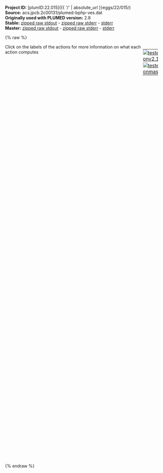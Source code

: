 **Project ID:** [plumID:22.015]({{ '/' | absolute_url }}eggs/22/015/)  
**Source:** acs.jpcb.2c00131/plumed-bphp-ves.dat  
**Originally used with PLUMED version:** 2.8  
**Stable:** [zipped raw stdout](plumed-bphp-ves.dat.plumed.stdout.txt.zip) - [zipped raw stderr](plumed-bphp-ves.dat.plumed.stderr.txt.zip) - [stderr](plumed-bphp-ves.dat.plumed.stderr)  
**Master:** [zipped raw stdout](plumed-bphp-ves.dat.plumed_master.stdout.txt.zip) - [zipped raw stderr](plumed-bphp-ves.dat.plumed_master.stderr.txt.zip) - [stderr](plumed-bphp-ves.dat.plumed_master.stderr)  

{% raw %}
<div style="width: 100%; float:left">
<div style="width: 90%; float:left" id="value_details_data/acs.jpcb.2c00131/plumed-bphp-ves.dat"> Click on the labels of the actions for more information on what each action computes </div>
<div style="width: 10%; float:left"><table><tr><td style="padding:1px"><a href="plumed-bphp-ves.dat.plumed.stderr"><img src="https://img.shields.io/badge/v2.10-passing-green.svg" alt="tested onv2.10" /></a></td></tr><tr><td style="padding:1px"><a href="plumed-bphp-ves.dat.plumed_master.stderr"><img src="https://img.shields.io/badge/master-passing-green.svg" alt="tested onmaster" /></a></td></tr></table></div></div>
<pre style="width=97%;">
<b name="data/acs.jpcb.2c00131/plumed-bphp-ves.datpsi" onclick='showPath("data/acs.jpcb.2c00131/plumed-bphp-ves.dat","data/acs.jpcb.2c00131/plumed-bphp-ves.datpsi","data/acs.jpcb.2c00131/plumed-bphp-ves.datpsi","black")'>psi</b><span style="display:none;" id="data/acs.jpcb.2c00131/plumed-bphp-ves.datpsi">The TORSION action with label <b>psi</b> calculates the following quantities:<table  align="center" frame="void" width="95%" cellpadding="5%"><tr><td width="5%"><b> Quantity </b>  </td><td width="5%"><b> Type </b>  </td><td><b> Description </b> </td></tr><tr><td width="5%">psi</td><td width="5%"><font color="black">scalar</font></td><td>the TORSION involving these atoms</td></tr></table></span>: <span class="plumedtooltip" style="color:green">TORSION<span class="right">Calculate a torsional angle. <a href="https://www.plumed.org/doc-master/user-doc/html/_t_o_r_s_i_o_n.html" style="color:green">More details</a><i></i></span></span> <span class="plumedtooltip">ATOMS<span class="right">the four atoms involved in the torsional angle<i></i></span></span>=7938,7939,7940,7945
<b name="data/acs.jpcb.2c00131/plumed-bphp-ves.datphi" onclick='showPath("data/acs.jpcb.2c00131/plumed-bphp-ves.dat","data/acs.jpcb.2c00131/plumed-bphp-ves.datphi","data/acs.jpcb.2c00131/plumed-bphp-ves.datphi","black")'>phi</b><span style="display:none;" id="data/acs.jpcb.2c00131/plumed-bphp-ves.datphi">The TORSION action with label <b>phi</b> calculates the following quantities:<table  align="center" frame="void" width="95%" cellpadding="5%"><tr><td width="5%"><b> Quantity </b>  </td><td width="5%"><b> Type </b>  </td><td><b> Description </b> </td></tr><tr><td width="5%">phi</td><td width="5%"><font color="black">scalar</font></td><td>the TORSION involving these atoms</td></tr></table></span>: <span class="plumedtooltip" style="color:green">TORSION<span class="right">Calculate a torsional angle. <a href="https://www.plumed.org/doc-master/user-doc/html/_t_o_r_s_i_o_n.html" style="color:green">More details</a><i></i></span></span> <span class="plumedtooltip">ATOMS<span class="right">the four atoms involved in the torsional angle<i></i></span></span>=7939,7940,7945,7946

<b name="data/acs.jpcb.2c00131/plumed-bphp-ves.datbf" onclick='showPath("data/acs.jpcb.2c00131/plumed-bphp-ves.dat","data/acs.jpcb.2c00131/plumed-bphp-ves.datbf","data/acs.jpcb.2c00131/plumed-bphp-ves.datbf","brown")'>bf</b>: <span class="plumedtooltip" style="color:green">BF_FOURIER<span class="right">Fourier basis functions. <a href="https://www.plumed.org/doc-master/user-doc/html/_b_f__f_o_u_r_i_e_r.html" style="color:green">More details</a><i></i></span></span> <span class="plumedtooltip">ORDER<span class="right">The order of the basis function expansion<i></i></span></span>=10 <span class="plumedtooltip">MINIMUM<span class="right">The minimum of the interval on which the basis functions are defined<i></i></span></span>=-pi <span class="plumedtooltip">MAXIMUM<span class="right">The maximum of the interval on which the basis functions are defined<i></i></span></span>=+pi

<span style="display:none;" id="data/acs.jpcb.2c00131/plumed-bphp-ves.datbf">The BF_FOURIER action with label <b>bf</b> calculates something</span><b name="data/acs.jpcb.2c00131/plumed-bphp-ves.dattd_uniform" onclick='showPath("data/acs.jpcb.2c00131/plumed-bphp-ves.dat","data/acs.jpcb.2c00131/plumed-bphp-ves.dattd_uniform","data/acs.jpcb.2c00131/plumed-bphp-ves.dattd_uniform","brown")'>td_uniform</b>: <span class="plumedtooltip" style="color:green">TD_UNIFORM<span class="right">Uniform target distribution (static). <a href="https://www.plumed.org/doc-master/user-doc/html/_t_d__u_n_i_f_o_r_m.html" style="color:green">More details</a><i></i></span></span>
<br/><span style="display:none;" id="data/acs.jpcb.2c00131/plumed-bphp-ves.dattd_uniform">The TD_UNIFORM action with label <b>td_uniform</b> calculates something</span><span class="plumedtooltip" style="color:green">VES_LINEAR_EXPANSION<span class="right">Linear basis set expansion bias. <a href="https://www.plumed.org/doc-master/user-doc/html/_v_e_s__l_i_n_e_a_r__e_x_p_a_n_s_i_o_n.html" style="color:green">More details</a><i></i></span></span> ...
  <span class="plumedtooltip">ARG<span class="right">the labels of the scalars on which the bias will act<i></i></span></span>=<b name="data/acs.jpcb.2c00131/plumed-bphp-ves.datpsi">psi</b>,<b name="data/acs.jpcb.2c00131/plumed-bphp-ves.datphi">phi</b>
  <span class="plumedtooltip">BASIS_FUNCTIONS<span class="right">the label of the one dimensional basis functions that should be used<i></i></span></span>=<b name="data/acs.jpcb.2c00131/plumed-bphp-ves.datbf">bf</b>
  <span class="plumedtooltip">LABEL<span class="right">a label for the action so that its output can be referenced in the input to other actions<i></i></span></span>=<b name="data/acs.jpcb.2c00131/plumed-bphp-ves.datvar" onclick='showPath("data/acs.jpcb.2c00131/plumed-bphp-ves.dat","data/acs.jpcb.2c00131/plumed-bphp-ves.datvar","data/acs.jpcb.2c00131/plumed-bphp-ves.datvar","black")'>var</b><span style="display:none;" id="data/acs.jpcb.2c00131/plumed-bphp-ves.datvar">The VES_LINEAR_EXPANSION action with label <b>var</b> calculates the following quantities:<table  align="center" frame="void" width="95%" cellpadding="5%"><tr><td width="5%"><b> Quantity </b>  </td><td width="5%"><b> Type </b>  </td><td><b> Description </b> </td></tr><tr><td width="5%">var.bias</td><td width="5%"><font color="black">scalar</font></td><td>the instantaneous value of the bias potential</td></tr><tr><td width="5%">var.force2</td><td width="5%"><font color="black">scalar</font></td><td>the instantaneous value of the squared force due to this bias potential.</td></tr></table></span>
  <span class="plumedtooltip">TEMP<span class="right">the system temperature - this is needed if the MD code does not pass the temperature to PLUMED<i></i></span></span>=300
  <span class="plumedtooltip">TARGET_DISTRIBUTION<span class="right">the label of the target distribution to be used<i></i></span></span>=<b name="data/acs.jpcb.2c00131/plumed-bphp-ves.dattd_uniform">td_uniform</b>
... VES_LINEAR_EXPANSION
<br/><span class="plumedtooltip" style="color:green">OPT_AVERAGED_SGD<span class="right">Averaged stochastic gradient decent with fixed step size. <a href="https://www.plumed.org/doc-master/user-doc/html/_o_p_t__a_v_e_r_a_g_e_d__s_g_d.html" style="color:green">More details</a><i></i></span></span> ...
  <span class="plumedtooltip">BIAS<span class="right">the label of the VES bias to be optimized<i></i></span></span>=<b name="data/acs.jpcb.2c00131/plumed-bphp-ves.datvar">var</b>
  <span class="plumedtooltip">STRIDE<span class="right">the frequency of updating the coefficients given in the number of MD steps<i></i></span></span>=1000
  <span class="plumedtooltip">LABEL<span class="right">a label for the action so that its output can be referenced in the input to other actions<i></i></span></span>=<b name="data/acs.jpcb.2c00131/plumed-bphp-ves.datopt" onclick='showPath("data/acs.jpcb.2c00131/plumed-bphp-ves.dat","data/acs.jpcb.2c00131/plumed-bphp-ves.datopt","data/acs.jpcb.2c00131/plumed-bphp-ves.datopt","brown")'>opt</b>
  <span class="plumedtooltip">STEPSIZE<span class="right">the step size used for the optimization<i></i></span></span>=0.1
  <span class="plumedtooltip">COEFFS_FILE<span class="right"> the name of output file for the coefficients<i></i></span></span>=coeffs.dat
  <span class="plumedtooltip">BIAS_OUTPUT<span class="right">how often the bias(es) should be written out to file<i></i></span></span>=5000
  <span class="plumedtooltip">FES_OUTPUT<span class="right">how often the FES(s) should be written out to file<i></i></span></span>=5000
  <span class="plumedtooltip">COEFFS_OUTPUT<span class="right"> how often the coefficients should be written to file<i></i></span></span>=5000
... OPT_AVERAGED_SGD
<br/><span style="display:none;" id="data/acs.jpcb.2c00131/plumed-bphp-ves.datopt">The OPT_AVERAGED_SGD action with label <b>opt</b> calculates the following quantities:<table  align="center" frame="void" width="95%" cellpadding="5%"><tr><td width="5%"><b> Quantity </b>  </td><td><b> Description </b> </td></tr><tr><td width="5%">opt.value</td><td>a scalar</td></tr></table></span><span class="plumedtooltip" style="color:green">PRINT<span class="right">Print quantities to a file. <a href="https://www.plumed.org/doc-master/user-doc/html/_p_r_i_n_t.html" style="color:green">More details</a><i></i></span></span> <span class="plumedtooltip">ARG<span class="right">the labels of the values that you would like to print to the file<i></i></span></span>=* <span class="plumedtooltip">STRIDE<span class="right"> the frequency with which the quantities of interest should be output<i></i></span></span>=500 <span class="plumedtooltip">FILE<span class="right">the name of the file on which to output these quantities<i></i></span></span>=colvar-md.dat <span class="plumedtooltip">FMT<span class="right">the format that should be used to output real numbers<i></i></span></span>=%12.8f
</pre>
{% endraw %}

